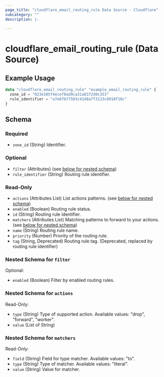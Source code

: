```yaml
---
page_title: "cloudflare_email_routing_rule Data Source - Cloudflare"
subcategory: ""
description: |-
  
---
```


# cloudflare_email_routing_rule (Data Source)



## Example Usage

```terraform
data "cloudflare_email_routing_rule" "example_email_routing_rule" {
  zone_id = "023e105f4ecef8ad9ca31a8372d0c353"
  rule_identifier = "a7e6fb77503c41d8a7f3113c6918f10c"
}
```

<!-- schema generated by tfplugindocs -->
## Schema

### Required

- `zone_id` (String) Identifier.

### Optional

- `filter` (Attributes) (see [below for nested schema](#nestedatt--filter))
- `rule_identifier` (String) Routing rule identifier.

### Read-Only

- `actions` (Attributes List) List actions patterns. (see [below for nested schema](#nestedatt--actions))
- `enabled` (Boolean) Routing rule status.
- `id` (String) Routing rule identifier.
- `matchers` (Attributes List) Matching patterns to forward to your actions. (see [below for nested schema](#nestedatt--matchers))
- `name` (String) Routing rule name.
- `priority` (Number) Priority of the routing rule.
- `tag` (String, Deprecated) Routing rule tag. (Deprecated, replaced by routing rule identifier)

<a id="nestedatt--filter"></a>
### Nested Schema for `filter`

Optional:

- `enabled` (Boolean) Filter by enabled routing rules.


<a id="nestedatt--actions"></a>
### Nested Schema for `actions`

Read-Only:

- `type` (String) Type of supported action.
Available values: "drop", "forward", "worker".
- `value` (List of String)


<a id="nestedatt--matchers"></a>
### Nested Schema for `matchers`

Read-Only:

- `field` (String) Field for type matcher.
Available values: "to".
- `type` (String) Type of matcher.
Available values: "literal".
- `value` (String) Value for matcher.


